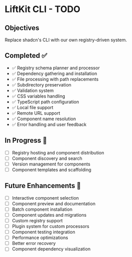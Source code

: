 # LiftKit CLI - TODO

## Objectives

Replace shadcn's CLI with our own registry-driven system.

## Completed ✅

- ✅ Registry schema planner and processor
- ✅ Dependency gathering and installation
- ✅ File processing with path replacements
- ✅ Subdirectory preservation
- ✅ Validation system
- ✅ CSS variables handling
- ✅ TypeScript path configuration
- ✅ Local file support
- ✅ Remote URL support
- ✅ Component name resolution
- ✅ Error handling and user feedback

## In Progress 🚧

- [ ] Registry hosting and component distribution
- [ ] Component discovery and search
- [ ] Version management for components
- [ ] Component templates and scaffolding

## Future Enhancements 🎯

- [ ] Interactive component selection
- [ ] Component preview and documentation
- [ ] Batch component installation
- [ ] Component updates and migrations
- [ ] Custom registry support
- [ ] Plugin system for custom processors
- [ ] Component testing integration
- [ ] Performance optimizations
- [ ] Better error recovery
- [ ] Component dependency visualization
